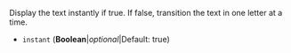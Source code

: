 Display the text instantly if true. If false, transition the text in one letter at a time.

* `instant` (**Boolean**|_optional_|Default: true)

